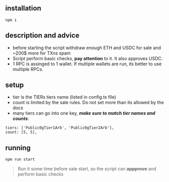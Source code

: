 ## installation
`npm i`

## description and advice
- before starting the script withdraw enough ETH and USDC for sale and  ~200$ more for TXns spam
- Script perform basic checks, **pay attention** to it. It also approves USDC.
-  1 RPC is assinged to 1 wallet. If multiple wallets are run, its better to use multiple RPCs.

## setup
- tier is the TIERs tiers name (listed in config.ts file)
- count is limited by the sale rules. Do not set more than its allowed by the docs
- many tiers can go into one key, ***make sure to match tier names and counts***: 
```
tiers: ['Public0gTier1Arb', 'Public0gTier2Arb'],
count: [5, 5],
```

## running
`npm run start`
> Run it some time before sale start, so the script can **appprove** and perform basic checks